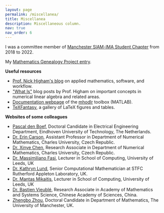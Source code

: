 ```yaml
---
layout: page
permalink: /miscellanea/
title: Miscellanea
description: Miscellaneous column.
nav: true
nav_order: 6
---
```


<p>I was a committee member of <a href="https://www.maths.manchester.ac.uk/~siam/">Manchester SlAM-lMA Student Chapter</a> from 2018 to 2022.</p>

<p>My <a href="https://www.mathgenealogy.org/id.php?id=306215">Mathematics Genealogy Project entry</a>.</p>


<b>Useful resources</b>

<ul>

<li><a href="https://nhigham.com/">Prof. Nick Higham's blog</a> on applied mathematics, software, and workflow.</li>

<li><a href="https://nhigham.com/index-of-what-is-articles/">"What Is"</a> blog posts by Prof. Higham on important concepts in numerical linear algebra and related areas.</li>

<li><a href="https://mhodlr.readthedocs.io/en/latest/index.html">Documentation webpage</a> of the <a href="https://xiaobo-liu.github.io/software/">mhodlr</a> toolbox (MATLAB).</li>

<li><a href="https://bvieuble.github.io/texfantasy/">TeXFantasy</a>, a gallery of LaTeX figures and tables.</li>

</ul>

<b>Websites of some colleagues</b>

<ul>

<li><a href="https://research.tue.nl/en/persons/pascal-den-boef">Pascal den Boef</a>, Doctoral Candidate in Electrical Engineering Department, Eindhoven University of Technology, The Netherlands.</li>

<li><a href="https://www.karlin.mff.cuni.cz/~carson/">Dr. Erin Carson</a>, Assistant Professor in Department of Numerical Mathematics, Charles University, Czech Republic.</li>

<li><a href="https://xinyechen.com/">Dr. Xinye Chen</a>, Research Associate in Department of Numerical Mathematics, Charles University, Czech Republic.</li>

<li><a href="https://eps.leeds.ac.uk/computing/staff/14034/massimiliano-fasi">Dr. Massimiliano Fasi</a>, Lecturer in School of Computing, University of Leeds, UK</li>

<li><a href="https://www.katlund.com/">Dr. Kathryn Lund</a>, Senior Computational Mathematician at STFC Rutherford Appleton Laboratory, UK.</li>

<li><a href="https://mmikaitis.github.io/">Dr. Mantas Mikaitis</a>, Lecturer in School of Computing, University of Leeds, UK</li>

<li><a href="https://bvieuble.github.io/">Dr. Bastien Vieublé</a>, Research Associate in Academy of Mathematics and Systems Science, Chinese Academy of Sciences, China.</li>

<li><a href="https://zbzhou.com/">Zhengbo Zhou</a>, Doctoral Candidate in Department of Mathematics, The University of Manchester, UK.</li>

</ul>
